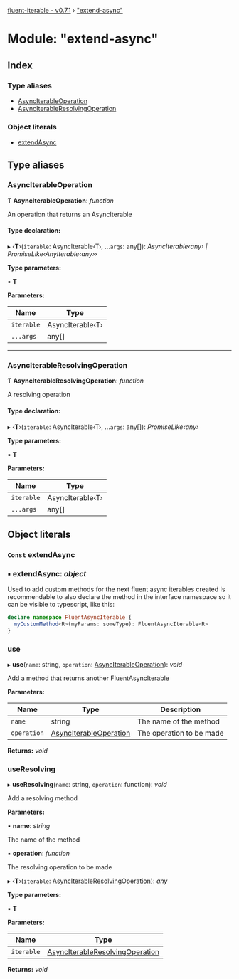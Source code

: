 [fluent-iterable - v0.7.1](../README.md) › ["extend-async"](_extend_async_.md)

# Module: "extend-async"

## Index

### Type aliases

* [AsyncIterableOperation](_extend_async_.md#asynciterableoperation)
* [AsyncIterableResolvingOperation](_extend_async_.md#asynciterableresolvingoperation)

### Object literals

* [extendAsync](_extend_async_.md#const-extendasync)

## Type aliases

###  AsyncIterableOperation

Ƭ **AsyncIterableOperation**: *function*

An operation that returns an AsyncIterable

#### Type declaration:

▸ ‹**T**›(`iterable`: AsyncIterable‹T›, ...`args`: any[]): *AsyncIterable‹any› | PromiseLike‹AnyIterable‹any››*

**Type parameters:**

▪ **T**

**Parameters:**

Name | Type |
------ | ------ |
`iterable` | AsyncIterable‹T› |
`...args` | any[] |

___

###  AsyncIterableResolvingOperation

Ƭ **AsyncIterableResolvingOperation**: *function*

A resolving operation

#### Type declaration:

▸ ‹**T**›(`iterable`: AsyncIterable‹T›, ...`args`: any[]): *PromiseLike‹any›*

**Type parameters:**

▪ **T**

**Parameters:**

Name | Type |
------ | ------ |
`iterable` | AsyncIterable‹T› |
`...args` | any[] |

## Object literals

### `Const` extendAsync

### ▪ **extendAsync**: *object*

Used to add custom methods for the next fluent async iterables created
Is recommendable to also declare the method in the interface namespace so it can be visible to typescript, like this:
```ts
declare namespace FluentAsyncIterable {
  myCustomMethod<R>(myParams: someType): FluentAsyncIterable<R>
}
```

###  use

▸ **use**(`name`: string, `operation`: [AsyncIterableOperation](_extend_async_.md#asynciterableoperation)): *void*

Add a method that returns another FluentAsyncIterable

**Parameters:**

Name | Type | Description |
------ | ------ | ------ |
`name` | string | The name of the method |
`operation` | [AsyncIterableOperation](_extend_async_.md#asynciterableoperation) | The operation to be made  |

**Returns:** *void*

###  useResolving

▸ **useResolving**(`name`: string, `operation`: function): *void*

Add a resolving method

**Parameters:**

▪ **name**: *string*

The name of the method

▪ **operation**: *function*

The resolving operation to be made

▸ ‹**T**›(`iterable`: [AsyncIterableResolvingOperation](_extend_async_.md#asynciterableresolvingoperation)): *any*

**Type parameters:**

▪ **T**

**Parameters:**

Name | Type |
------ | ------ |
`iterable` | [AsyncIterableResolvingOperation](_extend_async_.md#asynciterableresolvingoperation) |

**Returns:** *void*
